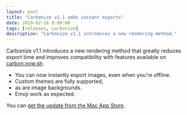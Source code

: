 ```yaml
---
layout: post
title: "Carbonize v1.1 adds instant exports"
date: 2019-02-16 8:00:00
tags: [releases, carbonize]
description: "Carbonize v1.1 introduces a new rendering method."
---
```


Carbonize v1.1 introduces a new rendering method that greatly reduces export time and improves compatibility with features available on [carbon.now.sh](https://carbon.now.sh).

* You can now instantly export images, even when you're offline.
* Custom themes are fully supported,
* as are image backgrounds.
* Emoji work as expected.

You can [get the update from the Mac App Store](/carbonize/appstore).

